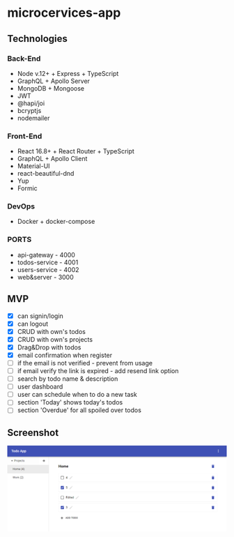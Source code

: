 # microcervices-app

## Technologies

### Back-End
- Node v.12+ + Express + TypeScript
- GraphQL + Apollo Server
- MongoDB + Mongoose
- JWT
- @hapi/joi
- bcryptjs
- nodemailer

### Front-End
- React 16.8+ + React Router + TypeScript
- GraphQL + Apollo Client
- Material-UI
- react-beautiful-dnd
- Yup
- Formic

### DevOps
- Docker + docker-compose

### PORTS
- api-gateway - 4000
- todos-service - 4001
- users-service - 4002
- web&server - 3000

## MVP
- [x] can signin/login
- [x] can logout
- [x] CRUD with own's todos
- [x] CRUD with own's projects
- [x] Drag&Drop with todos
- [x] email confirmation when register
- [ ] if the email is not verified - prevent from usage
- [ ] if email verify the link is expired - add resend link option
- [ ] search by todo name & description
- [ ] user dashboard
- [ ] user can schedule when to do a new task
- [ ] section 'Today' shows today's todos
- [ ] section 'Overdue' for all spoiled over todos

## Screenshot

![main_page](https://raw.githubusercontent.com/Arthur199212/microservices-app/master/server/src/assets/screen01.PNG)
